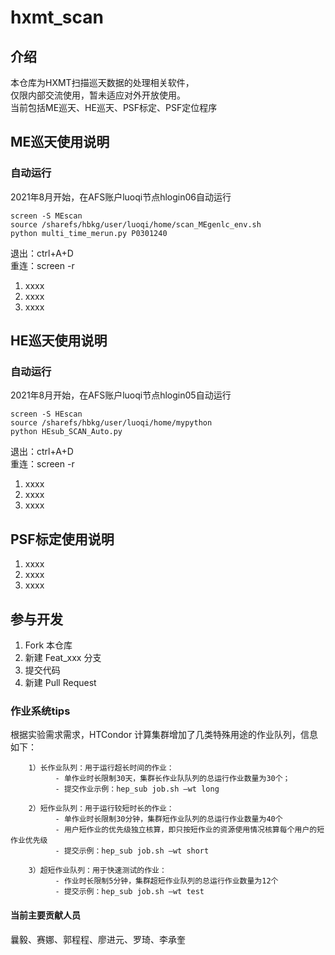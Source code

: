 # hxmt_scan

## 介绍
本仓库为HXMT扫描巡天数据的处理相关软件，\
仅限内部交流使用，暂未适应对外开放使用。\
当前包括ME巡天、HE巡天、PSF标定、PSF定位程序


## ME巡天使用说明
### 自动运行
2021年8月开始，在AFS账户luoqi节点hlogin06自动运行
```buildoutcfg
screen -S MEscan
source /sharefs/hbkg/user/luoqi/home/scan_MEgenlc_env.sh
python multi_time_merun.py P0301240
```
退出：ctrl+A+D\
重连：screen -r


1.  xxxx
2.  xxxx
3.  xxxx

## HE巡天使用说明
### 自动运行
2021年8月开始，在AFS账户luoqi节点hlogin05自动运行
```buildoutcfg
screen -S HEscan
source /sharefs/hbkg/user/luoqi/home/mypython
python HEsub_SCAN_Auto.py
```
退出：ctrl+A+D\
重连：screen -r

1.  xxxx
2.  xxxx
3.  xxxx

## PSF标定使用说明

1.  xxxx
2.  xxxx
3.  xxxx

## 参与开发
1.  Fork 本仓库
2.  新建 Feat_xxx 分支
3.  提交代码
4.  新建 Pull Request


### 作业系统tips
根据实验需求需求，HTCondor 计算集群增加了几类特殊用途的作业队列，信息如下：

        1）长作业队列：用于运行超长时间的作业：
              - 单作业时长限制30天，集群长作业队队列的总运行作业数量为30个；
              - 提交作业示例：hep_sub job.sh –wt long

        2）短作业队列：用于运行较短时长的作业：
              - 单作业时长限制30分钟，集群短作业队列的总运行作业数量为40个
              - 用户短作业的优先级独立核算，即只按短作业的资源使用情况核算每个用户的短作业优先级
              - 提交示例：hep_sub job.sh –wt short

        3）超短作业队列：用于快速测试的作业：
              - 作业时长限制5分钟，集群超短作业队列的总运行作业数量为12个
              - 提交示例：hep_sub job.sh –wt test

#### 当前主要贡献人员
曩毅、赛娜、郭程程、廖进元、罗琦、李承奎


